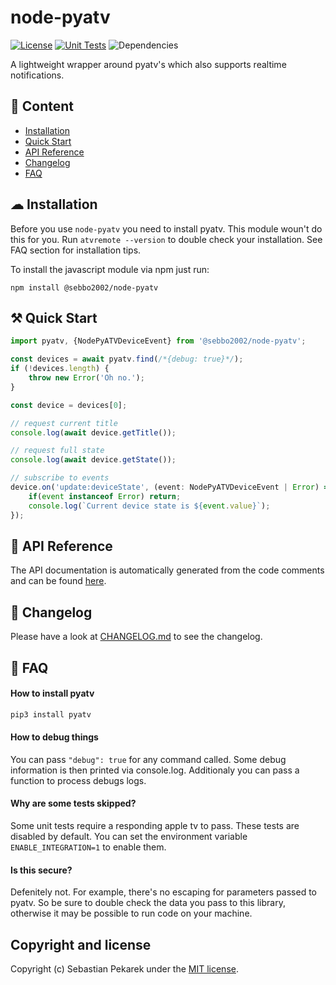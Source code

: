# node-pyatv

[![License](https://img.shields.io/badge/license-MIT-blue.svg?style=flat-square)](LICENSE)
[![Unit Tests](https://img.shields.io/github/workflow/status/sebbo2002/node-pyatv/Release/main?style=flat-square)](https://github.com/sebbo2002/node-pyatv/actions)
![Dependencies](https://img.shields.io/depfu/sebbo2002/node-pyatv?style=flat-square)

A lightweight wrapper around pyatv's which also supports realtime notifications.


## 📝 Content
- [Installation](#-installation)
- [Quick Start](#-quick-start)
- [API Reference](#-api-reference)
- [Changelog](https://github.com/sebbo2002/node-pyatv/blob/main/CHANGELOG.md)
- [FAQ](#-faq)


## ☁ Installation

Before you use `node-pyatv` you need to install pyatv. This module woun't do this for you. Run `atvremote --version` to
double check your installation. See FAQ section for installation tips.

To install the javascript module via npm just run:

	npm install @sebbo2002/node-pyatv


## ⚒ Quick Start

```typescript
import pyatv, {NodePyATVDeviceEvent} from '@sebbo2002/node-pyatv';

const devices = await pyatv.find(/*{debug: true}*/);
if (!devices.length) {
    throw new Error('Oh no.');
}

const device = devices[0];

// request current title
console.log(await device.getTitle());

// request full state
console.log(await device.getState());

// subscribe to events
device.on('update:deviceState', (event: NodePyATVDeviceEvent | Error) => {
    if(event instanceof Error) return;
    console.log(`Current device state is ${event.value}`);
});
```


## 📑 API Reference

The API documentation is automatically generated from the code comments and can be found
[here](https://sebbo2002.github.io/node-pyatv/main/reference/classes/nodepyatvinstance.html).


## 📑 Changelog

Please have a look at [CHANGELOG.md](https://github.com/sebbo2002/node-pyatv/blob/main/CHANGELOG.md) to see the changelog.


## 🤨 FAQ

#### How to install pyatv

```bash
pip3 install pyatv
```


#### How to debug things

You can pass `"debug": true` for any command called. Some debug information is then printed via console.log. Additionaly
you can pass a function to process debugs logs.


#### Why are some tests skipped?

Some unit tests require a responding apple tv to pass. These tests are disabled by default. You can set the environment
variable `ENABLE_INTEGRATION=1` to enable them.


#### Is this secure?

Defenitely not. For example, there's no escaping for parameters passed to pyatv. So be sure to double check the data you
pass to this library, otherwise it may be possible to run code on your machine.


## Copyright and license

Copyright (c) Sebastian Pekarek under the [MIT license](LICENSE).
